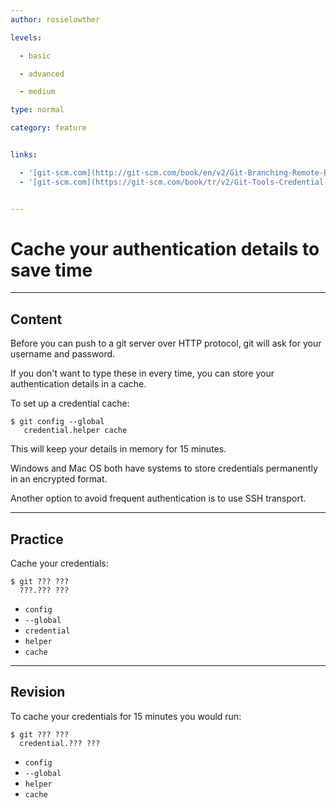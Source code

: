 ```yaml
---
author: rosielowther

levels:

  - basic

  - advanced

  - medium

type: normal

category: feature


links:

  - '[git-scm.com](http://git-scm.com/book/en/v2/Git-Branching-Remote-Branches){website}'
  - '[git-scm.com](https://git-scm.com/book/tr/v2/Git-Tools-Credential-Storage#_credential_caching){website}'


---
```


# Cache your authentication details to save time

---
## Content

Before you can push to a git server over  HTTP protocol, git will ask for your username and password.

If you don't want to type these in every time, you can store your authentication details in a cache.

To set up a credential cache:
```
$ git config --global 
   credential.helper cache
```

This will keep your details in memory for 15 minutes.

Windows and Mac OS both have systems to store credentials permanently in an encrypted format.

Another option to avoid frequent authentication is to use SSH transport.

---
## Practice

Cache your credentials:
```
$ git ??? ???
  ???.??? ???
```

* `config`
* `--global`
* `credential`
* `helper`
* `cache`

---
## Revision

To cache your credentials for 15 minutes you would run:
```
$ git ??? ??? 
  credential.??? ???
```

* `config`
* `--global`
* `helper`
* `cache`

 
